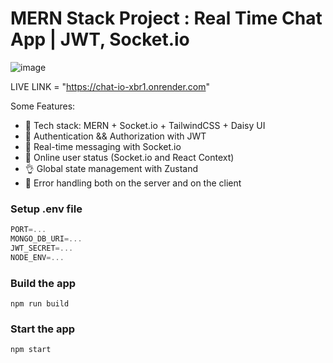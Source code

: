 # MERN Stack Project : Real Time Chat App | JWT, Socket.io

![image](https://github.com/user-attachments/assets/fbc7ebbb-8a35-4356-a178-b72479bad0a8) 

LIVE LINK = "https://chat-io-xbr1.onrender.com"

Some Features:

-   🌟 Tech stack: MERN + Socket.io + TailwindCSS + Daisy UI
-   🎃 Authentication && Authorization with JWT
-   👾 Real-time messaging with Socket.io
-   🚀 Online user status (Socket.io and React Context)
-   👌 Global state management with Zustand
-   🐞 Error handling both on the server and on the client 

### Setup .env file

```js
PORT=...
MONGO_DB_URI=...
JWT_SECRET=...
NODE_ENV=...
```

### Build the app

```shell
npm run build
```

### Start the app

```shell
npm start
```

